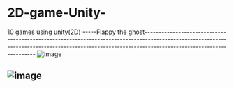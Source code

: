 # 2D-game-Unity-
10 games using unity(2D) 
-----Flappy the ghost---------------------------------------------------------------------------------------------------------------------------------------------------------------------------------------------------
![image](https://github.com/kumarrishav4/2D-game-Unity-/assets/94125350/58ec320c-a528-4016-9c88-5a8bec640bb2)

![image](https://github.com/kumarrishav4/2D-game-Unity-/assets/94125350/74b40f20-9627-4791-8e81-a66336353a35)
------------------------------------------------------------------------------------------------------------------------------------------------------------------------------------------------------------------------

